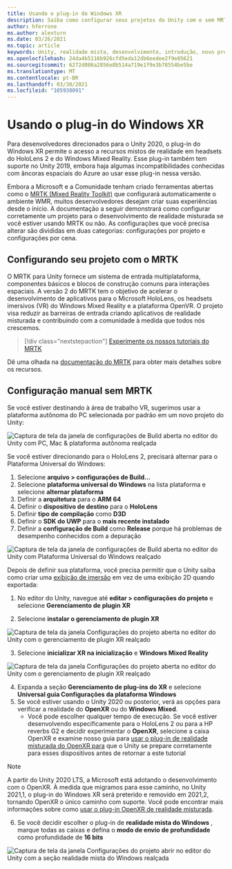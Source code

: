 ```yaml
---
title: Usando o plug-in do Windows XR
description: Saiba como configurar seus projetos do Unity com e sem MRTK usando o suporte do Windows XR.
author: hferrone
ms.author: alexturn
ms.date: 03/26/2021
ms.topic: article
keywords: Unity, realidade mista, desenvolvimento, introdução, novo projeto, realidade do Windows Mixed, UWP, XR, desempenho, herdado, mrtk, Windows
ms.openlocfilehash: 24da4b5116b926cfd5eda12db6eedee2f9e85621
ms.sourcegitcommit: 6272d086a2856e8b514a719e1f9e3b78554be5be
ms.translationtype: MT
ms.contentlocale: pt-BR
ms.lasthandoff: 03/30/2021
ms.locfileid: "105938091"
---
```

# <a name="using-windows-xr-plugin"></a>Usando o plug-in do Windows XR

Para desenvolvedores direcionados para o Unity 2020, o plug-in do Windows XR permite o acesso a recursos mistos de realidade em headsets do HoloLens 2 e do Windows Mixed Reality.  Esse plug-in também tem suporte no Unity 2019, embora haja algumas incompatibilidades conhecidas com âncoras espaciais do Azure ao usar esse plug-in nessa versão.

Embora a Microsoft e a Comunidade tenham criado ferramentas abertas como o [MRTK (Mixed Reality Toolkit)](https://microsoft.github.io/MixedRealityToolkit-Unity/Documentation/Installation.html) que configurará automaticamente o ambiente WMR, muitos desenvolvedores desejam criar suas experiências desde o início.  A documentação a seguir demonstrará como configurar corretamente um projeto para o desenvolvimento de realidade misturada se você estiver usando MRTK ou não.  As configurações que você precisa alterar são divididas em duas categorias: configurações por projeto e configurações por cena.

## <a name="setting-up-your-project-with-mrtk"></a>Configurando seu projeto com o MRTK

O MRTK para Unity fornece um sistema de entrada multiplataforma, componentes básicos e blocos de construção comuns para interações espaciais. A versão 2 do MRTK tem o objetivo de acelerar o desenvolvimento de aplicativos para o Microsoft HoloLens, os headsets imersivos (VR) do Windows Mixed Reality e a plataforma OpenVR. O projeto visa reduzir as barreiras de entrada criando aplicativos de realidade misturada e contribuindo com a comunidade à medida que todos nós crescemos.

> [!div class="nextstepaction"]
> [Experimente os nossos tutoriais do MRTK](tutorials/mr-learning-base-01.md)

Dê uma olhada na [documentação do MRTK](/windows/mixed-reality/mrtk-unity) para obter mais detalhes sobre os recursos.

## <a name="manual-setup-without-mrtk"></a>Configuração manual sem MRTK

Se você estiver destinando à área de trabalho VR, sugerimos usar a plataforma autônoma do PC selecionada por padrão em um novo projeto do Unity:

![Captura de tela da janela de configurações de Build aberta no editor do Unity com PC, Mac & plataforma autônoma realçada](images/wmr-config-img-3.png)

Se você estiver direcionando para o HoloLens 2, precisará alternar para o Plataforma Universal do Windows:

1.  Selecione **arquivo > configurações de Build...**
2.  Selecione **plataforma universal do Windows** na lista plataforma e selecione **alternar plataforma**
3.  Definir a **arquitetura** para o **ARM 64**
4.  Definir o **dispositivo de destino** para o **HoloLens**
5.  Definir **tipo de compilação** como **D3D**
6.  Definir o **SDK do UWP** para o **mais recente instalado**
7.  Definir a **configuração de Build** como **Release** porque há problemas de desempenho conhecidos com a depuração

![Captura de tela da janela de configurações de Build aberta no editor do Unity com Plataforma Universal do Windows realçado](images/wmr-config-img-4.png)

Depois de definir sua plataforma, você precisa permitir que o Unity saiba como criar uma [exibição de imersão](../../design/app-views.md) em vez de uma exibição 2D quando exportada:

1. No editor do Unity, navegue até **editar > configurações do projeto** e selecione **Gerenciamento de plugin XR**

2. Selecione **instalar o gerenciamento de plugin XR**

![Captura de tela da janela Configurações do projeto aberta no editor do Unity com o gerenciamento de plugin XR realçado](images/wmr-config-img-5.png)

3. Selecione **inicializar XR na inicialização** e **Windows Mixed Reality**

![Captura de tela da janela Configurações do projeto aberta no editor do Unity com o gerenciamento de plugin XR realçado](images/wmr-config-img-7.png)

4. Expanda a seção **Gerenciamento de plug-ins do XR** e selecione **Universal guia Configurações da plataforma Windows**
5. Se você estiver usando o Unity 2020 ou posterior, verá as opções para verificar a realidade do **OpenXR** ou do **Windows Mixed**. 
    * Você pode escolher qualquer tempo de execução.  Se você estiver desenvolvendo especificamente para o HoloLens 2 ou para a HP reverbs G2 e decidir experimentar o **OpenXR**, selecione a caixa OpenXR e examine nosso guia para [usar o plug-in de realidade misturada do OpenXR para](openxr-getting-started.md) que o Unity se prepare corretamente para esses dispositivos antes de retornar a este tutorial

> [!NOTE]
> A partir do Unity 2020 LTS, a Microsoft está adotando o desenvolvimento com o OpenXR.  À medida que migramos para esse caminho, no Unity 2021,1, o plug-in do Windows XR será preterido e removido em 2021,2, tornando OpenXR o único caminho com suporte. Você pode encontrar mais informações sobre como [usar o plug-in OpenXR de realidade misturada](openxr-getting-started.md).

6. Se você decidir escolher o plug-in de **realidade mista do Windows** , marque todas as caixas e defina o **modo de envio de profundidade** como profundidade de **16 bits**

![Captura de tela da janela Configurações do projeto abrir no editor do Unity com a seção realidade mista do Windows realçada](images/wmr-config-img-8.png)
